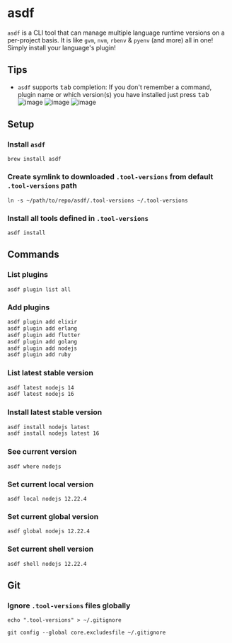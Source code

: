 # asdf

`asdf` is a CLI tool that can manage multiple language runtime versions on a per-project basis. It is like `gvm`, `nvm`, `rbenv` & `pyenv` (and more) all in one! Simply install your language's plugin!

## Tips

- `asdf` supports <kbd>tab</kbd> completion: If you don't remember a command, plugin name or which version(s) you have installed just press <kbd>tab</kbd>
![image](https://user-images.githubusercontent.com/10026538/152244355-d0636538-1c60-4d46-8978-e0b45831ff0b.png)
![image](https://user-images.githubusercontent.com/10026538/152244419-5b4198df-6435-4211-ac7c-9845c0571b08.png)
![image](https://user-images.githubusercontent.com/10026538/152244449-9d08d7b4-11d3-472a-bb23-83f2128048d4.png)

## Setup

### Install `asdf`

`brew install asdf`

### Create symlink to downloaded `.tool-versions` from default `.tool-versions` path

`ln -s ~/path/to/repo/asdf/.tool-versions ~/.tool-versions`

###  Install all tools defined in `.tool-versions`

`asdf install`

## Commands

### List plugins

`asdf plugin list all`

### Add plugins

```sh
asdf plugin add elixir
asdf plugin add erlang
asdf plugin add flutter
asdf plugin add golang
asdf plugin add nodejs
asdf plugin add ruby
```

### List latest stable version

```sh
asdf latest nodejs 14
asdf latest nodejs 16
```

### Install latest stable version

```sh
asdf install nodejs latest
asdf install nodejs latest 16
```

### See current version

`asdf where nodejs`

### Set current local version

`asdf local nodejs 12.22.4`

### Set current global version

`asdf global nodejs 12.22.4`

### Set current shell version

`asdf shell nodejs 12.22.4`

## Git

### Ignore `.tool-versions` files globally

`echo ".tool-versions" > ~/.gitignore`

`git config --global core.excludesfile ~/.gitignore`

